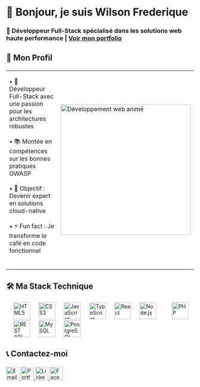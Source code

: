 <h1 align="left">👋 Bonjour, je suis Wilson Frederique</h1>

<h3 align="left">🚀 Développeur Full-Stack spécialisé dans les solutions web haute performance | <a href="https://wilsonfrederique.netlify.app/" target="_blank">Voir mon portfolio</a></h3>

###

<h2 align="left">🌟 Mon Profil</h2>

###

<table>
  <tr>
    <td width="60%">
      <p align="left">
        • 🚀 Développeur Full-Stack avec une passion pour les architectures robustes <br><br>
        • 📚 Montée en compétences sur les bonnes pratiques OWASP <br><br>
        • 🎯 Objectif : Devenir expert en solutions cloud-native <br><br>
        • ⚡ Fun fact : Je transforme le café en code fonctionnel <br><br>
      </p>
    </td>
    <td>
      <img src="https://camo.githubusercontent.com/2366b34bb903c09617990fb5fff4622f3e941349e846ddb7e73df872a9d21233/68747470733a2f2f63646e2e6472696262626c652e636f6d2f75736572732f3733303730332f73637265656e73686f74732f363538313234332f6176656e746f2e676966" width="350" alt="Développement web animé"/>
    </td>
  </tr>
</table>

###

<h2 align="left">🛠️ Ma Stack Technique</h2>

###

<div align="left">
  <!-- Web -->
  <img width="15" />
  <img src="https://cdn.jsdelivr.net/gh/devicons/devicon/icons/html5/html5-original-wordmark.svg" height="45" alt="HTML5" title="HTML5"/>
  <img width="15" />
  <img src="https://cdn.jsdelivr.net/gh/devicons/devicon/icons/css3/css3-original-wordmark.svg" height="45" alt="CSS3" title="CSS3"/>
  
  <!-- Frontend -->
  <img width="15" />
  <img src="https://cdn.jsdelivr.net/gh/devicons/devicon/icons/javascript/javascript-original.svg" height="45" alt="JavaScript" title="JavaScript"/>
  <img width="15" />
  <img src="https://cdn.jsdelivr.net/gh/devicons/devicon/icons/typescript/typescript-original.svg" height="45" alt="TypeScript" title="TypeScript"/>
  <img width="15" />
  <img src="https://cdn.jsdelivr.net/gh/devicons/devicon/icons/react/react-original.svg" height="45" alt="React" title="React"/>

  <!-- Backend -->
  <img width="15" />
  <img src="https://cdn.jsdelivr.net/gh/devicons/devicon/icons/nodejs/nodejs-original.svg" height="45" alt="Node.js" title="Node.js"/>
  <img width="15" />
  <img width="15" />
  <img src="https://cdn.jsdelivr.net/gh/devicons/devicon/icons/php/php-original.svg" height="45" alt="PHP" title="PHP"/>

  <!-- API -->
  <img width="15" />
  <img src="https://img.icons8.com/color/48/000000/api.png" height="45" alt="REST API" title="REST API"/>
  
  <!-- Base de données -->
  <img width="15" />
  <img src="https://cdn.jsdelivr.net/gh/devicons/devicon/icons/mysql/mysql-original-wordmark.svg" height="45" alt="MySQL" title="MySQL"/>
  <img width="15" />
  <img src="https://cdn.jsdelivr.net/gh/devicons/devicon/icons/postgresql/postgresql-original-wordmark.svg" height="45" alt="PostgreSQL" title="PostgreSQL"/>
</div>

###

<h2 align="left">📞 Contactez-moi</h2>

###

<p align="left">
  <a href="mailto:wilsonfrederique3@gmail.com" target="_blank">
    <img src="https://img.shields.io/badge/Gmail-D14836?style=for-the-badge&logo=gmail&logoColor=white" height="35" alt="Email"/>
  </a> 
  <a href="https://wilsonfrederique.netlify.app/" target="_blank">
    <img src="https://img.shields.io/badge/Portfolio-000000?style=for-the-badge&logo=netlify&logoColor=white" height="35" alt="Portfolio"/>
  </a>
  <a href="https://www.linkedin.com/in/wilson-frederique-500b82352/" target="_blank">
    <img src="https://img.shields.io/badge/LinkedIn-0077B5?style=for-the-badge&logo=linkedin&logoColor=white" height="35" alt="LinkedIn"/>
  </a>
  <a href="https://www.facebook.com/walle.fred" target="_blank">
    <img src="https://img.shields.io/badge/Facebook-1877F2?style=for-the-badge&logo=facebook&logoColor=white" height="35" alt="Facebook"/>
  </a>
</p>

